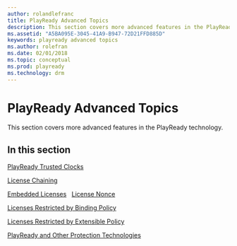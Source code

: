 ```yaml
---
author: rolandlefranc
title: PlayReady Advanced Topics
description: This section covers more advanced features in the PlayReady technology.
ms.assetid: "A5BA095E-3045-41A9-B947-72D21FFD885D"
keywords: playready advanced topics
ms.author: rolefran
ms.date: 02/01/2018
ms.topic: conceptual
ms.prod: playready
ms.technology: drm
---
```



# PlayReady Advanced Topics

This section covers more advanced features in the PlayReady technology.

## In this section

[PlayReady Trusted Clocks](trusted-clocks.md) 

[License Chaining](license-chaining.md)

[Embedded Licenses](embedded-licenses.md)
 
[License Nonce](license-nonce.md) 

[Licenses Restricted by Binding Policy](licenses-restricted-by-binding-policy.md) 

[Licenses Restricted by Extensible Policy](licenses-restricted-by-extensible-policy.md) 

[PlayReady and Other Protection Technologies](playready-and-other-protection-technologies.md) 




